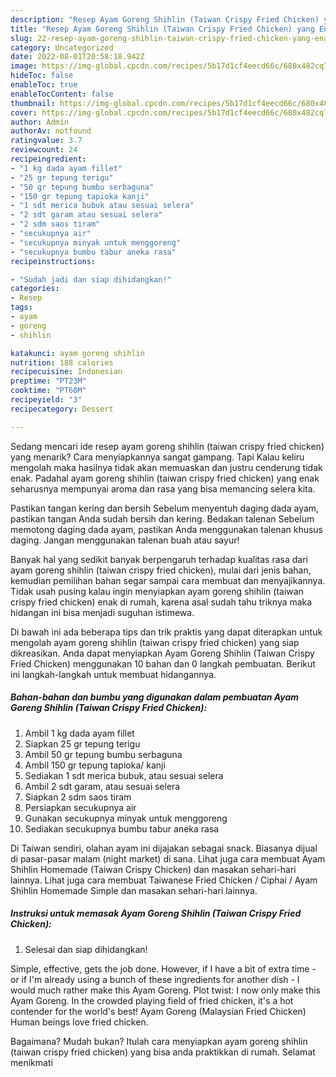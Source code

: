 ```yaml
---
description: "Resep Ayam Goreng Shihlin (Taiwan Crispy Fried Chicken) yang Enak Banget"
title: "Resep Ayam Goreng Shihlin (Taiwan Crispy Fried Chicken) yang Enak Banget"
slug: 22-resep-ayam-goreng-shihlin-taiwan-crispy-fried-chicken-yang-enak-banget
category: Uncategorized
date: 2022-08-01T20:58:18.942Z
image: https://img-global.cpcdn.com/recipes/5b17d1cf4eecd66c/680x482cq70/ayam-goreng-shihlin-taiwan-crispy-fried-chicken-foto-resep-utama.jpg
hideToc: false
enableToc: true
enableTocContent: false
thumbnail: https://img-global.cpcdn.com/recipes/5b17d1cf4eecd66c/680x482cq70/ayam-goreng-shihlin-taiwan-crispy-fried-chicken-foto-resep-utama.jpg
cover: https://img-global.cpcdn.com/recipes/5b17d1cf4eecd66c/680x482cq70/ayam-goreng-shihlin-taiwan-crispy-fried-chicken-foto-resep-utama.jpg
author: Admin
authorAv: notfound
ratingvalue: 3.7
reviewcount: 24
recipeingredient:
- "1 kg dada ayam fillet"
- "25 gr tepung terigu"
- "50 gr tepung bumbu serbaguna"
- "150 gr tepung tapioka kanji"
- "1 sdt merica bubuk atau sesuai selera"
- "2 sdt garam atau sesuai selera"
- "2 sdm saos tiram"
- "secukupnya air"
- "secukupnya minyak untuk menggoreng"
- "secukupnya bumbu tabur aneka rasa"
recipeinstructions:

- "Sudah jadi dan siap dihidangkan!"
categories:
- Resep
tags:
- ayam
- goreng
- shihlin

katakunci: ayam goreng shihlin 
nutrition: 188 calories
recipecuisine: Indonesian
preptime: "PT23M"
cooktime: "PT60M"
recipeyield: "3"
recipecategory: Dessert

---
```



Sedang mencari ide resep ayam goreng shihlin (taiwan crispy fried chicken) yang menarik? Cara menyiapkannya sangat gampang. Tapi Kalau keliru mengolah maka hasilnya tidak akan memuaskan dan justru cenderung tidak enak. Padahal ayam goreng shihlin (taiwan crispy fried chicken) yang enak seharusnya mempunyai aroma dan rasa yang bisa memancing selera kita.


Pastikan tangan kering dan bersih Sebelum menyentuh daging dada ayam, pastikan tangan Anda sudah bersih dan kering. Bedakan talenan Sebelum memotong daging dada ayam, pastikan Anda menggunakan talenan khusus daging. Jangan menggunakan talenan buah atau sayur!

Banyak hal yang sedikit banyak berpengaruh terhadap kualitas rasa dari ayam goreng shihlin (taiwan crispy fried chicken), mulai dari jenis bahan, kemudian pemilihan bahan segar sampai cara membuat dan menyajikannya. Tidak usah pusing kalau ingin menyiapkan ayam goreng shihlin (taiwan crispy fried chicken) enak di rumah, karena asal sudah tahu triknya maka hidangan ini bisa menjadi suguhan istimewa.


Di bawah ini ada beberapa tips dan trik praktis yang dapat diterapkan untuk mengolah ayam goreng shihlin (taiwan crispy fried chicken) yang siap dikreasikan. Anda dapat menyiapkan Ayam Goreng Shihlin (Taiwan Crispy Fried Chicken) menggunakan 10 bahan dan 0 langkah pembuatan. Berikut ini langkah-langkah untuk membuat hidangannya.

<!--inarticleads1-->

##### Bahan-bahan dan bumbu yang digunakan dalam pembuatan Ayam Goreng Shihlin (Taiwan Crispy Fried Chicken):

1. Ambil 1 kg dada ayam fillet
1. Siapkan 25 gr tepung terigu
1. Ambil 50 gr tepung bumbu serbaguna
1. Ambil 150 gr tepung tapioka/ kanji
1. Sediakan 1 sdt merica bubuk, atau sesuai selera
1. Ambil 2 sdt garam, atau sesuai selera
1. Siapkan 2 sdm saos tiram
1. Persiapkan secukupnya air
1. Gunakan secukupnya minyak untuk menggoreng
1. Sediakan secukupnya bumbu tabur aneka rasa


Di Taiwan sendiri, olahan ayam ini dijajakan sebagai snack. Biasanya dijual di pasar-pasar malam (night market) di sana. Lihat juga cara membuat Ayam Shihlin Homemade (Taiwan Crispy Chicken) dan masakan sehari-hari lainnya. Lihat juga cara membuat Taiwanese Fried Chicken / Ciphai / Ayam Shihlin Homemade Simple dan masakan sehari-hari lainnya. 

<!--inarticleads2-->

##### Instruksi untuk memasak Ayam Goreng Shihlin (Taiwan Crispy Fried Chicken):


1. Selesai dan siap dihidangkan!

Simple, effective, gets the job done. However, if I have a bit of extra time - or if I&#39;m already using a bunch of these ingredients for another dish - I would much rather make this Ayam Goreng. Plot twist: I now only make this Ayam Goreng. In the crowded playing field of fried chicken, it&#39;s a hot contender for the world&#39;s best! Ayam Goreng (Malaysian Fried Chicken) Human beings love fried chicken. 

Bagaimana? Mudah bukan? Itulah cara menyiapkan ayam goreng shihlin (taiwan crispy fried chicken) yang bisa anda praktikkan di rumah. Selamat menikmati
